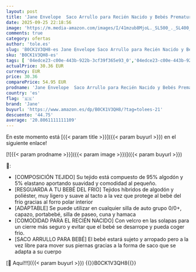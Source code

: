 ```yaml
---
layout: post
title: 'Jane Envelope  Saco Arrullo para Recién Nacido y Bebés Prematuros  Tejido Polar Interior  Universal  A Partir de 0 Meses  Rosa'
date: 2025-09-25 22:18:56
image: 'https://m.media-amazon.com/images/I/41mzub8MjoL._SL500_._SL400_.jpg'
comments: true
category: ofertas
author: 'tole.es'
slug: 'B0CK1V3QH8-es Jane Envelope Saco Arrullo para Recién Nacido y Bebés...'
sku: 'B0CK1V3QH8-es'
tags: [ '04edce23-c00e-443b-922b-3cf39f365e93_0','04edce23-c00e-443b-922b-3cf39f365e93_501','04edce23-c00e-443b-922b-3cf39f365e93_7501','Accesorios','Accesorios para cochecitos','Arborist Merchandising Root','Bebé','Carritos, sillas de paseo y accesorios','Jané','Sacos de abrigo para carritos','Self Service','Special Features Stores','bebés','jane','nacido','recién','🇪🇸', ]
actualPrice: 30.36 EUR
currency: EUR
price: 30.36
comparePrice: 54.95 EUR
prodname: 'Jane Envelope  Saco Arrullo para Recién Nacido y Bebés Prematuros  Tejido Polar Interior  Universal  A Partir de 0 Meses  Rosa'
country: 'es'
flag: '🇪🇸'
brand: 'Jane'
buyurl: 'https://www.amazon.es/dp/B0CK1V3QH8/?tag=tolees-21'
descuento: '44.75'
average: '20.8061111111109'
---
```


En este momento está [{{< param title >}}]({{< param buyurl >}}) en el siguiente enlace!

[![{{< param prodname >}}]({{< param image >}})]({{< param buyurl >}})

🔎:

- [COMPOSICIÓN TEJIDO] Su tejido está compuesto de 95% algodón y 5% elastano aportando suavidad y comodidad al pequeño.
- [RESGUARDA A TU BEBÉ DEL FRIO] Tejidos híbridos de algodón y poliéster, muy ligero y suave al tacto a la vez que protege al bebé del frío gracias al forro polar interior
- [ADAPTABLE] Se puede utilizar en cualquier silla de auto grupo 0/0+, capazo, portabebé, silla de paseo, cuna y hamaca
- [COMODIDAD PARA EL RECIÉN NACIDO] Con velcro en las solapas para un cierre más seguro y evitar que el bebé se desarrope y pueda coger frio.
- [SACO ARRULLO PARA BEBÉ] El bebé estará sujeto y arropado pero a la vez libre para mover sus piernas gracias a la forma de saco que se adapta a su cuerpo

[🛒 Aquí!!!]({{< param buyurl >}})
{{<world>}}B0CK1V3QH8{{</world>}}
